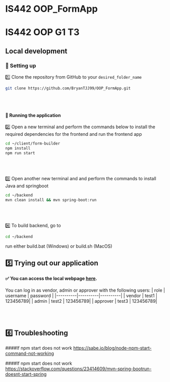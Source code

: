 # IS442 OOP_FormApp

# IS442 OOP G1 T3

## Local development

### 🔧 Setting up

1️⃣ Clone the repository from GitHub to your `desired_folder_name`

```bash
git clone https://github.com/BryanTJJ99/OOP_FormApp.git
```

<br></br>

#### 🏃 Running the application

2️⃣ Open a new terminal and perform the commands below to install the required dependencies for the frontend and run the frontend app

```bash
cd ~/client/form-builder
npm install
npm run start
```

<br></br>

3️⃣ Open another new terminal and and perform the commands to install Java and springboot

```bash
cd ~/backend
mvn clean install && mvn spring-boot:run
```

<br></br>

4️⃣ To build backend, go to 
```bash
cd ~/backend
```
run either build.bat (Windows) or build.sh (MacOS)

## 5️⃣ Trying out our application

#### ✅ You can access the local webpage [here](http://localhost:3000/).

You can log in as vendor, admin or approver with the following users:
| role     | username | password |
|----------|----------|----------|
| vendor   | test1    | 123456789|
| admin    | test2    | 123456789|
| approver | test3    | 123456789|

<br></br>

## 6️⃣ Troubleshooting

####If npm start does not work
https://sabe.io/blog/node-npm-start-command-not-working

####If npm start does not work
https://stackoverflow.com/questions/23414609/mvn-spring-bootrun-doesnt-start-spring


